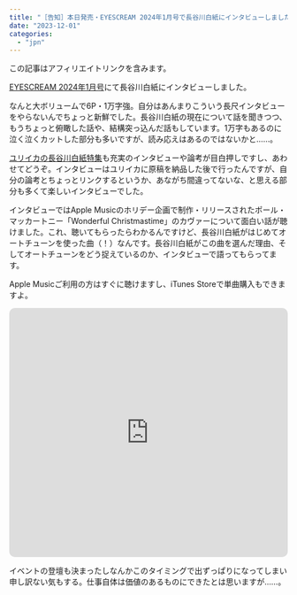 ```yaml
---
title: "［告知］本日発売・EYESCREAM 2024年1月号で長谷川白紙にインタビューしました。"
date: "2023-12-01"
categories: 
  - "jpn"
---
```


この記事はアフィリエイトリンクを含みます。

[EYESCREAM 2024年1月号](https://amzn.to/48EFpZk)にて長谷川白紙にインタビューしました。

なんと大ボリュームで6P・1万字強。自分はあんまりこういう長尺インタビューをやらないんでちょっと新鮮でした。長谷川白紙の現在について話を聞きつつ、もうちょっと俯瞰した話や、結構突っ込んだ話もしています。1万字もあるのに泣く泣くカットした部分も多いですが、読み応えはあるのではないかと……。

[ユリイカの長谷川白紙特集](https://imdkm.com/?p=2318)も充実のインタビューや論考が目白押しですし、あわせてどうぞ。インタビューはユリイカに原稿を納品した後で行ったんですが、自分の論考とちょっとリンクするというか、あながち間違ってないな、と思える部分も多くて楽しいインタビューでした。

インタビューではApple Musicのホリデー企画で制作・リリースされたポール・マッカートニー「Wonderful Christmastime」のカヴァーについて面白い話が聴けました。これ、聴いてもらったらわかるんですけど、長谷川白紙がはじめてオートチューンを使った曲（！）なんです。長谷川白紙がこの曲を選んだ理由、そしてオートチューンをどう捉えているのか、インタビューで語ってもらってます。

Apple Musicご利用の方はすぐに聴けますし、iTunes Storeで単曲購入もできますよ。

<iframe allow="autoplay *; encrypted-media *; fullscreen *; clipboard-write" frameborder="0" height="450" style="width:100%;max-width:660px;overflow:hidden;border-radius:10px;" sandbox="allow-forms allow-popups allow-same-origin allow-scripts allow-storage-access-by-user-activation allow-top-navigation-by-user-activation" src="https://embed.music.apple.com/jp/album/wonderful-christmastime-single/1713564098"></iframe>

イベントの登壇も決まったしなんかこのタイミングで出ずっぱりになってしまい申し訳ない気もする。仕事自体は価値のあるものにできたとは思いますが……。
